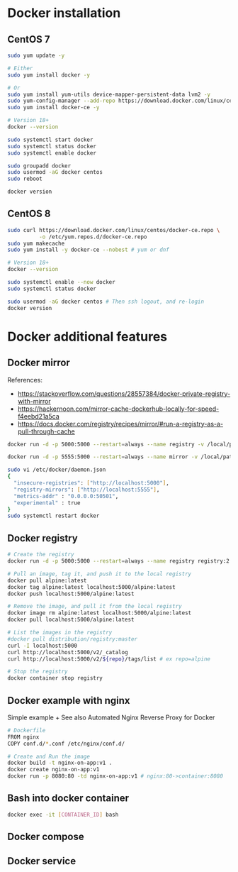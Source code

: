 # Docker installation

## CentOS 7

```bash
sudo yum update -y

# Either
sudo yum install docker -y

# Or
sudo yum install yum-utils device-mapper-persistent-data lvm2 -y
sudo yum-config-manager --add-repo https://download.docker.com/linux/centos/docker-ce.repo
sudo yum install docker-ce -y

# Version 18+
docker --version

sudo systemctl start docker
sudo systemctl status docker
sudo systemctl enable docker

sudo groupadd docker
sudo usermod -aG docker centos
sudo reboot

docker version
```

## CentOS 8

```bash
sudo curl https://download.docker.com/linux/centos/docker-ce.repo \
          -o /etc/yum.repos.d/docker-ce.repo
sudo yum makecache
sudo yum install -y docker-ce --nobest # yum or dnf

# Version 18+
docker --version

sudo systemctl enable --now docker
sudo systemctl status docker

sudo usermod -aG docker centos # Then ssh logout, and re-login
docker version
```

# Docker additional features

## Docker mirror

References:
- https://stackoverflow.com/questions/28557384/docker-private-registry-with-mirror
- https://hackernoon.com/mirror-cache-dockerhub-locally-for-speed-f4eebd21a5ca
- https://docs.docker.com/registry/recipes/mirror/#run-a-registry-as-a-pull-through-cache

```bash
docker run -d -p 5000:5000 --restart=always --name registry -v /local/path/to/registry:/registry -e SETTINGS_FLAVOR=local -e STORAGE_PATH=/registry registry

docker run -d -p 5555:5000 --restart=always --name mirror -v /local/path/to/mirror:/registry -e STORAGE_PATH=/registry -e STANDALONE=false -e MIRROR_SOURCE=https:/registry-1.docker.io -e MIRROR_SOURCE_INDEX=https://index.docker.io registry

sudo vi /etc/docker/daemon.json
{
  "insecure-registries": ["http://localhost:5000"],
  "registry-mirrors": ["http://localhost:5555"],
  "metrics-addr" : "0.0.0.0:50501",
  "experimental" : true
}
sudo systemctl restart docker
```

## Docker registry

```bash
# Create the registry
docker run -d -p 5000:5000 --restart=always --name registry registry:2

# Pull an image, tag it, and push it to the local registry
docker pull alpine:latest
docker tag alpine:latest localhost:5000/alpine:latest
docker push localhost:5000/alpine:latest

# Remove the image, and pull it from the local registry
docker image rm alpine:latest localhost:5000/alpine:latest
docker pull localhost:5000/alpine:latest

# List the images in the registry
#docker pull distribution/registry:master
curl -I localhost:5000
curl http://localhost:5000/v2/_catalog
curl http://localhost:5000/v2/${repo}/tags/list # ex repo=alpine

# Stop the registry
docker container stop registry
```

## Docker example with nginx

Simple example +
See also Automated Nginx Reverse Proxy for Docker

```bash
# Dockerfile
FROM nginx
COPY conf.d/*.conf /etc/nginx/conf.d/

# Create and Run the image
docker build -t nginx-on-app:v1 .
docker create nginx-on-app:v1
docker run -p 8080:80 -td nginx-on-app:v1 # nginx:80->container:8080
```

## Bash into docker container

```bash
docker exec -it [CONTAINER_ID] bash
```

## Docker compose

## Docker service
